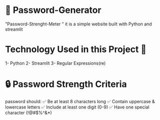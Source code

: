 # 🔑 Password-Generator
"Password-Strenght-Meter " it is a simple website built with Python and streamlit 
# Technology Used in this Project 🚀
1- Python
2- Streamlit
3- Regular Expressions(re)
# 🔒 Password Strength Criteria
password should:
✅ Be at least 8 characters long
✅ Contain uppercase & lowercase letters
✅ Include at least one digit (0-9)
✅ Have one special character (!@#$%^&*)

